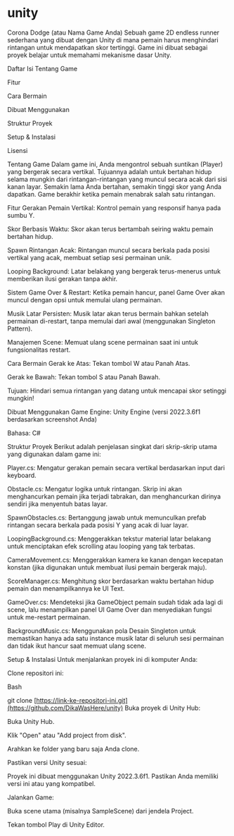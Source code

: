 # unity
Corona Dodge (atau Nama Game Anda)
Sebuah game 2D endless runner sederhana yang dibuat dengan Unity di mana pemain harus menghindari rintangan untuk mendapatkan skor tertinggi. Game ini dibuat sebagai proyek belajar untuk memahami mekanisme dasar Unity.

Daftar Isi
Tentang Game

Fitur

Cara Bermain

Dibuat Menggunakan

Struktur Proyek

Setup & Instalasi

Lisensi

Tentang Game
Dalam game ini, Anda mengontrol sebuah suntikan (Player) yang bergerak secara vertikal. Tujuannya adalah untuk bertahan hidup selama mungkin dari rintangan-rintangan yang muncul secara acak dari sisi kanan layar. Semakin lama Anda bertahan, semakin tinggi skor yang Anda dapatkan. Game berakhir ketika pemain menabrak salah satu rintangan.

Fitur
Gerakan Pemain Vertikal: Kontrol pemain yang responsif hanya pada sumbu Y.

Skor Berbasis Waktu: Skor akan terus bertambah seiring waktu pemain bertahan hidup.

Spawn Rintangan Acak: Rintangan muncul secara berkala pada posisi vertikal yang acak, membuat setiap sesi permainan unik.

Looping Background: Latar belakang yang bergerak terus-menerus untuk memberikan ilusi gerakan tanpa akhir.

Sistem Game Over & Restart: Ketika pemain hancur, panel Game Over akan muncul dengan opsi untuk memulai ulang permainan.

Musik Latar Persisten: Musik latar akan terus bermain bahkan setelah permainan di-restart, tanpa memulai dari awal (menggunakan Singleton Pattern).

Manajemen Scene: Memuat ulang scene permainan saat ini untuk fungsionalitas restart.

Cara Bermain
Gerak ke Atas: Tekan tombol W atau Panah Atas.

Gerak ke Bawah: Tekan tombol S atau Panah Bawah.

Tujuan: Hindari semua rintangan yang datang untuk mencapai skor setinggi mungkin!

Dibuat Menggunakan
Game Engine: Unity Engine (versi 2022.3.6f1 berdasarkan screenshot Anda)

Bahasa: C#

Struktur Proyek
Berikut adalah penjelasan singkat dari skrip-skrip utama yang digunakan dalam game ini:

Player.cs: Mengatur gerakan pemain secara vertikal berdasarkan input dari keyboard.

Obstacle.cs: Mengatur logika untuk rintangan. Skrip ini akan menghancurkan pemain jika terjadi tabrakan, dan menghancurkan dirinya sendiri jika menyentuh batas layar.

SpawnObstacles.cs: Bertanggung jawab untuk memunculkan prefab rintangan secara berkala pada posisi Y yang acak di luar layar.

LoopingBackground.cs: Menggerakkan tekstur material latar belakang untuk menciptakan efek scrolling atau looping yang tak terbatas.

CameraMovement.cs: Menggerakkan kamera ke kanan dengan kecepatan konstan (jika digunakan untuk membuat ilusi pemain bergerak maju).

ScoreManager.cs: Menghitung skor berdasarkan waktu bertahan hidup pemain dan menampilkannya ke UI Text.

GameOver.cs: Mendeteksi jika GameObject pemain sudah tidak ada lagi di scene, lalu menampilkan panel UI Game Over dan menyediakan fungsi untuk me-restart permainan.

BackgroundMusic.cs: Menggunakan pola Desain Singleton untuk memastikan hanya ada satu instance musik latar di seluruh sesi permainan dan tidak ikut hancur saat memuat ulang scene.

Setup & Instalasi
Untuk menjalankan proyek ini di komputer Anda:

Clone repositori ini:

Bash

git clone [https://link-ke-repositori-ini.git](https://github.com/DikaWasHere/unity)
Buka proyek di Unity Hub:

Buka Unity Hub.


Klik "Open" atau "Add project from disk".

Arahkan ke folder yang baru saja Anda clone.

Pastikan versi Unity sesuai:

Proyek ini dibuat menggunakan Unity 2022.3.6f1. Pastikan Anda memiliki versi ini atau yang kompatibel.

Jalankan Game:

Buka scene utama (misalnya SampleScene) dari jendela Project.

Tekan tombol Play di Unity Editor.
